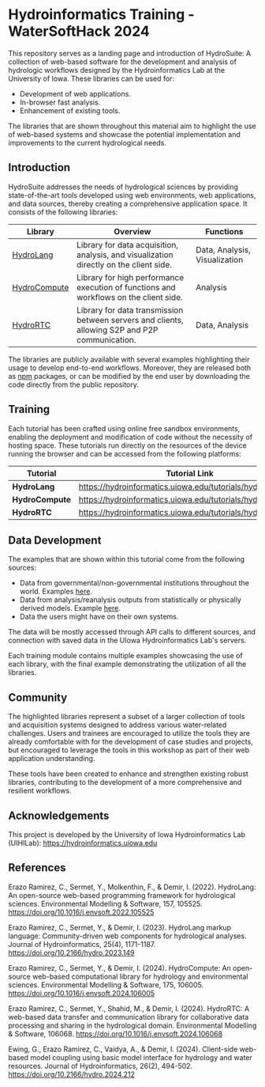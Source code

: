 # Hydroinformatics Training - WaterSoftHack 2024


This repository serves as a landing page and introduction of HydroSuite: A collection of web-based software for the development and analysis of hydrologic workflows designed by the Hydroinformatics Lab at the University of Iowa. These libraries can be used for:

* Development of web applications.
* In-browser fast analysis.
* Enhancement of existing tools.

The libraries that are shown throughout this material aim to highlight the use of web-based systems and showcase the potential implementation and improvements to the current hydrological needs.

## Introduction

HydroSuite addresses the needs of hydrological sciences by providing state-of-the-art tools developed using web environments, web applications, and data sources, thereby creating a comprehensive application space. It consists of the following libraries:

|Library|Overview|Functions|
|-------|--------|-----|
|[HydroLang](https://github.com/uihilab/HydroLang)|Library for data acquisition, analysis, and visualization directly on the client side.|Data, Analysis, Visualization|
|[HydroCompute](https://github.com/uihilab/HydroCompute)|Library for high performance execution of functions and workflows on the client side.|Analysis|
|[HydroRTC](https://github.com/uihilab/HydroRTC)|Library for data transmission between servers and clients, allowing S2P and P2P communication.|Data, Analysis|

The libraries are publicly available with several examples highlighting their usage to develop end-to-end workflows. Moreover, they are released both as [npm](https://www.npmjs.com/) packages, or can be modified by  the end user by downloading the code directly from the public repository.


## Training

Each tutorial has been crafted using online free sandbox environments, enabling the deployment and modification of code without the necessity of hosting space. These tutorials run directly on the resources of the device running the browser and can be accessed from the following platforms:

|Tutorial|Tutorial Link|
|--------|----|
|**HydroLang**|https://hydroinformatics.uiowa.edu/tutorials/hydrolang/|
|**HydroCompute**|https://hydroinformatics.uiowa.edu/tutorials/hydrocompute/|
|**HydroRTC**|https://hydroinformatics.uiowa.edu/tutorials/hydrortc/|


## Data Development
The examples that are shown within this tutorial come from the following sources:

- Data from governmental/non-governmental institutions throughout the world. Examples [here](https://waterdata.usgs.gov/blog/api_catalog/).
- Data from analysis/reanalysis outputs from statistically or physically derived models. Example [here](https://docs.unidata.ucar.edu/netcdf-c/current/examples1.html#example_simple_xy).
- Data the users might have on their own systems.

The data will be mostly accessed through API calls to different sources, and connection with saved data in the UIowa Hydroinformatics Lab's servers.

Each training module contains multiple examples showcasing the use of each library, with the final example demonstrating the utilization of all the libraries.

## Community

The highlighted libraries represent a subset of a larger collection of tools and acquisition systems designed to address various water-related challenges. Users and trainees are encouraged to utilize the tools they are already comfortable with for the development of case studies and projects, but encouraged to leverage the tools in this workshop as part of their web application understanding.

These tools have been created to enhance and strengthen existing robust libraries, contributing to the development of a more comprehensive and resilient workflows.

## Acknowledgements
This project is developed by the University of Iowa Hydroinformatics Lab (UIHILab):
https://hydroinformatics.uiowa.edu


## References
Erazo Ramirez, C., Sermet, Y., Molkenthin, F., & Demir, I. (2022). HydroLang: An open-source web-based programming framework for hydrological sciences. Environmental Modelling & Software, 157, 105525. https://doi.org/10.1016/j.envsoft.2022.105525

Erazo Ramirez, C., Sermet, Y., & Demir, I. (2023). HydroLang markup language: Community-driven web components for hydrological analyses. Journal of Hydroinformatics, 25(4), 1171-1187. https://doi.org/10.2166/hydro.2023.149

Erazo Ramirez, C., Sermet, Y., & Demir, I. (2024). HydroCompute: An open-source web-based computational library for hydrology and environmental sciences. Environmental Modelling & Software, 175, 106005. https://doi.org/10.1016/j.envsoft.2024.106005

Erazo Ramirez, C., Sermet, Y., Shahid, M., & Demir, I. (2024). HydroRTC: A web-based data transfer and communication library for collaborative data processing and sharing in the hydrological domain. Environmental Modelling & Software, 106068. https://doi.org/10.1016/j.envsoft.2024.106068

Ewing, G., Erazo Ramirez, C., Vaidya, A., & Demir, I. (2024). Client-side web-based model coupling using basic model interface for hydrology and water resources. Journal of Hydroinformatics, 26(2), 494-502. https://doi.org/10.2166/hydro.2024.212

